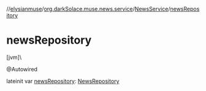 //[elysianmuse](../../../index.md)/[org.darkSolace.muse.news.service](../index.md)/[NewsService](index.md)/[newsRepository](news-repository.md)

# newsRepository

[jvm]\

@Autowired

lateinit
var [newsRepository](news-repository.md): [NewsRepository](../../org.darkSolace.muse.news.repository/-news-repository/index.md)
